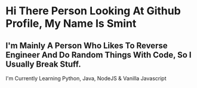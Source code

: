 # Hi There Person Looking At Github Profile, My Name Is Smint
## I'm Mainly A Person Who Likes To Reverse Engineer And Do Random Things With Code, So I Usually Break Stuff.

I'm Currently Learning Python, Java, NodeJS & Vanilla Javascript
<!--
**SmintOverflow/SmintOverflow** is a ✨ _special_ ✨ repository because its `README.md` (this file) appears on your GitHub profile -–!>
